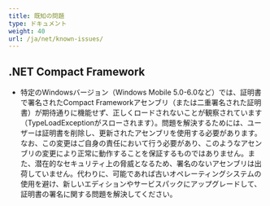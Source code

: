 ```yaml
---
title: 既知の問題
type: ドキュメント
weight: 40
url: /ja/net/known-issues/
---
```


## **.NET Compact Framework**
- 特定のWindowsバージョン（Windows Mobile 5.0-6.0など）では、証明書で署名されたCompact Frameworkアセンブリ（または二重署名された証明書）が期待通りに機能せず、正しくロードされないことが観察されています（TypeLoadExceptionがスローされます）。問題を解決するためには、ユーザーは証明書を削除し、更新されたアセンブリを使用する必要があります。なお、この変更はご自身の責任において行う必要があり、このようなアセンブリの変更により正常に動作することを保証するものではありません。また、潜在的なセキュリティ上の脅威となるため、署名のないアセンブリは出荷していません。代わりに、可能であれば古いオペレーティングシステムの使用を避け、新しいエディションやサービスパックにアップグレードして、証明書の署名に関する問題を解決してください。
